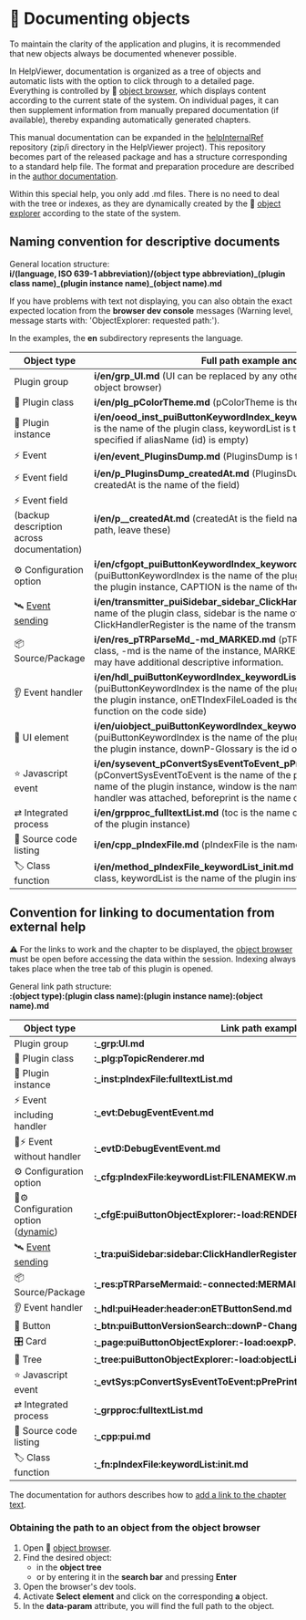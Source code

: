 # 📑 Documenting objects

To maintain the clarity of the application and plugins, it is recommended that new objects always be documented whenever possible.

In HelpViewer, documentation is organized as a tree of objects and automatic lists with the option to click through to a detailed page. Everything is controlled by 🧩 [object browser][oexplorer], which displays content according to the current state of the system. On individual pages, it can then supplement information from manually prepared documentation (if available), thereby expanding automatically generated chapters.

This manual documentation can be expanded in the [helpInternalRef][RhelpInternalRef] repository (zip/i directory in the HelpViewer project). This repository becomes part of the released package and has a structure corresponding to a standard help file. The format and preparation procedure are described in the [author documentation][AuthDoc].

Within this special help, you only add .md files. There is no need to deal with the tree or indexes, as they are dynamically created by the 🧩 [object explorer][oexplorer] according to the state of the system.

## Naming convention for descriptive documents

General location structure:  
**i/(language, ISO 639-1 abbreviation)/(object type abbreviation)_(plugin class name)\_(plugin instance name)\_(object name).md**

If you have problems with text not displaying, you can also obtain the exact expected location from the **browser dev console** messages (Warning level, message starts with: 'ObjectExplorer: requested path:').

In the examples, the **en** subdirectory represents the language.

| Object type | Full path example and description |
|---|---|
| Plugin group | **i/en/grp_UI.md** (UI can be replaced by any other group from the [group list][oexplorerGrp] in the object browser) |
| 🧩 Plugin class | **i/en/plg_pColorTheme.md** (pColorTheme is the name of the plugin class) |
| 🔹 Plugin instance | **i/en/oeod_inst_puiButtonKeywordIndex_keywordList.md** (puiButtonKeywordIndex is the name of the plugin class, keywordList is the name of the instance or is not specified if aliasName (id) is empty) |
| ⚡ Event | **i/en/event_PluginsDump.md** (PluginsDump is the name of the event) |
| ⚡ Event field | **i/en/p_PluginsDump_createdAt.md** (PluginsDump is the name of the event, createdAt is the name of the field)  |
| ⚡ Event field (backup description across documentation) | **i/en/p__createdAt.md** (createdAt is the field name, there are two underscores in the path, leave these) |
| ⚙️ Configuration option | **i/en/cfgopt_puiButtonKeywordIndex_keywordList_CAPTION.md** (puiButtonKeywordIndex is the name of the plugin class, keywordList is the name of the plugin instance, CAPTION is the name of the configuration key on the code side) |
| 🛰️ [Event sending][eventTra] | **i/en/transmitter_puiSidebar_sidebar_ClickHandlerRegister.md** (puiSidebar is the name of the plugin class, sidebar is the name of the plugin instance, ClickHandlerRegister is the name of the transmitted event) |
| 📦 Source/Package | **i/en/res_pTRParseMd_-md_MARKED.md** (pTRParseMd is the name of the plugin class, -md is the name of the instance, MARKED is the name of the source) [Source][resource] may have additional descriptive information. |
| 👂 Event handler | **i/en/hdl_puiButtonKeywordIndex_keywordList_onETIndexFileLoaded.md** (puiButtonKeywordIndex is the name of the plugin class, keywordList is the name of the plugin instance, onETIndexFileLoaded is the full name of the event handler function on the code side) |
| 🔘 UI element | **i/en/uiobject_puiButtonKeywordIndex_keywordList_downP-Glossary.md** (puiButtonKeywordIndex is the name of the plugin class, keywordList is the name of the plugin instance, downP-Glossary is the id of the html element id of the element) |
| ⭐ Javascript event | **i/en/sysevent_pConvertSysEventToEvent_pPrePrintEvent_window.beforeprint.md** (pConvertSysEventToEvent is the name of the plugin class, pPrePrintEvent is the name of the plugin instance, window is the name of the HTML element to which the handler was attached, beforeprint is the name of the Javascript event) |
| ⇄ Integrated process | **i/en/grpproc_fulltextList.md** (toc is the name of the integrated process - the name of the plugin instance) |
| 📄 Source code listing | **i/en/cpp_pIndexFile.md** (pIndexFile is the name of the plugin class) |
| 🏷️ Class function | **i/en/method_pIndexFile_keywordList_init.md** (pIndexFile is the name of the plugin class, keywordList is the name of the plugin instance, init is the name of the function) |

## Convention for linking to documentation from external help

⚠️ For the links to work and the chapter to be displayed, the [object browser][oexplorer] must be open before accessing the data within the session. Indexing always takes place when the tree tab of this plugin is opened.

General link path structure:  
**:(object type):(plugin class name):(plugin instance name):(object name).md**

| Object type | Link path example |
|---|---|
| Plugin group | **:_grp:UI.md** |
| 🧩 Plugin class | **:_plg:pTopicRenderer.md** |
| 🔹 Plugin instance | **:_inst:pIndexFile:fulltextList.md** |
| ⚡ Event including handler | **:_evt:DebugEventEvent.md** |
| 📄⚡ Event without handler | **:_evtD:DebugEventEvent.md** |
| ⚙️ Configuration option | **:_cfg:pIndexFile:keywordList:FILENAMEKW.md** |
| 📄⚙️ Configuration option ([dynamic][cfgDyn]) | **:_cfgE:puiButtonObjectExplorer:-load:RENDER-F.md** |
| 🛰️ [Event sending][eventTra] | **:_tra:puiSidebar:sidebar:ClickHandlerRegister.md** |
| 📦 Source/Package | **:_res:pTRParseMermaid:-connected:MERMAID.md** |
| 👂 Event handler | **:_hdl:puiHeader:header:onETButtonSend.md** |
| 🔘 Button | **:_btn:puiButtonVersionSearch::downP-ChangeVersion.md** |
| 🎛️ Card | **:_page:puiButtonObjectExplorer:-load:oexpP.md** |
| 📂 Tree | **:_tree:puiButtonObjectExplorer:-load:objectList.md** |
| ⭐ Javascript event | **:_evtSys:pConvertSysEventToEvent:pPrePrintEvent:window.beforeprint.md** |
| ⇄ Integrated process | **:_grpproc:fulltextList.md** |
| 📄 Source code listing | **:_cpp:pui.md** |
| 🏷️ Class function | **:_fn:pIndexFile:keywordList:init.md** |

The documentation for authors describes how to [add a link to the chapter text][AuthDocLinks].

### Obtaining the path to an object from the object browser

1. Open 🧩 [object browser][oexplorer].
2. Find the desired object:
   - in the **object tree** 
   - or by entering it in the **search bar** and pressing **Enter**
3. Open the browser's dev tools.
4. Activate **Select element** and click on the corresponding **a** object.
5. In the **data-param** attribute, you will find the full path to the object.

[RhelpInternalRef]: https://github.com/HelpViewer/helpInternalRef "HelpViewer documentation for system objects"
[AuthDoc]: ?d=hlp-aguide/Help-__.zip "Documentation for authors"
[oexplorer]: oexplorer.md "Object browser"
[oexplorerGrp]: :_cfg:puiButtonObjectExplorer:-load:GROUPSLIST.md "List of groups in the object explorer"
[resource]: resource.md#h-2-3 "Resource - further information"
[cfgDyn]: cfgopt.md#h-2-1 "Dynamic configuration keys"
[eventTra]: event.md#h-2-2 "Sending an Event"
[AuthDocLinks]: ?d=hlp-aguide/Help-__.zip&d=hlp-aguide/Help-__.zip&p=links.md#h-3-0 "Links in texts"
